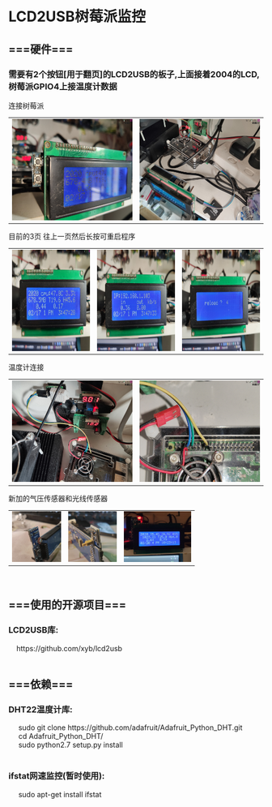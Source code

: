 <!DOCTYPE html><html lang="zh-CN">
<html xmlns="http://www.w3.org/1999/xhtml">	
<body>
<h1>LCD2USB树莓派监控</h1>
<h2>===硬件===</h2>
<h3>需要有2个按钮[用于翻页]的LCD2USB的板子,上面接着2004的LCD,树莓派GPIO4上接温度计数据</h3>
<div>连接树莓派</div>
<table><tr>
<td><img src="https://github.com/MOEYUUKO/Rpi_USB2LCD/blob/master/image/1.jpg" height="200px"></td>
<td><img src="https://github.com/MOEYUUKO/Rpi_USB2LCD/blob/master/image/2.jpg" height="200px"></td>
</tr></table>
<div>目前的3页 往上一页然后长按可重启程序</div>
<table><tr>
<td><img src="https://github.com/MOEYUUKO/Rpi_USB2LCD/blob/master/image/3.jpg" height="200px"></td>
<td><img src="https://github.com/MOEYUUKO/Rpi_USB2LCD/blob/master/image/4.jpg" height="200px"></td>
<td><img src="https://github.com/MOEYUUKO/Rpi_USB2LCD/blob/master/image/5.jpg" height="200px"></td>
</tr></table>
<div>温度计连接</div>
<table><tr>
<td><img src="https://github.com/MOEYUUKO/Rpi_USB2LCD/blob/master/image/6.jpg" height="200px"></td>
<td><img src="https://github.com/MOEYUUKO/Rpi_USB2LCD/blob/master/image/7.jpg" height="200px"></td>
</tr></table>
<div>新加的气压传感器和光线传感器</div>
<table><tr>
<td><img src="https://github.com/MOEYUUKO/Rpi_USB2LCD/blob/master/image/8.jpg" height="100px"></td>
<td><img src="https://github.com/MOEYUUKO/Rpi_USB2LCD/blob/master/image/9.jpg" height="100px"></td>
<td><img src="https://github.com/MOEYUUKO/Rpi_USB2LCD/blob/master/image/10.jpg" height="100px"></td>
</tr></table>
<br>
<h2>===使用的开源项目===</h2>
<div>
<h3>LCD2USB库:</h3>
&nbsp;&nbsp;&nbsp;&nbsp;https://github.com/xyb/lcd2usb<br>
<br>
<h2>===依赖===</h2>
<h3>DHT22温度计库:</h3>
&nbsp;&nbsp;&nbsp;&nbsp; sudo git clone https://github.com/adafruit/Adafruit_Python_DHT.git<br>
&nbsp;&nbsp;&nbsp;&nbsp; cd Adafruit_Python_DHT/<br>
&nbsp;&nbsp;&nbsp;&nbsp; sudo python2.7 setup.py install<br>
<br>
<h3>ifstat网速监控(暂时使用):</h3>
&nbsp;&nbsp;&nbsp;&nbsp; sudo apt-get install ifstat
</div>
</body>
</html>